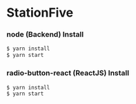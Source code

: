 # StationFive


### node (Backend) Install

```bash
$ yarn install
$ yarn start
```


### radio-button-react (ReactJS) Install

```bash
$ yarn install
$ yarn start
```